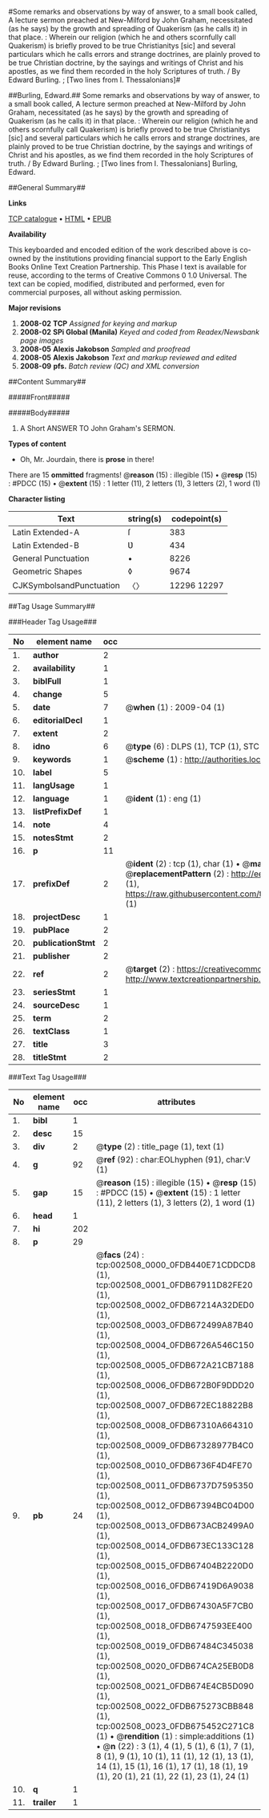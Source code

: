 #Some remarks and observations by way of answer, to a small book called, A lecture sermon preached at New-Milford by John Graham, necessitated (as he says) by the growth and spreading of Quakerism (as he calls it) in that place. : Wherein our religion (which he and others scornfully call Quakerism) is briefly proved to be true Christianitys [sic] and several particulars which he calls errors and strange doctrines, are plainly proved to be true Christian doctrine, by the sayings and writings of Christ and his apostles, as we find them recorded in the holy Scriptures of truth. / By Edward Burling. ; [Two lines from I. Thessalonians]#

##Burling, Edward.##
Some remarks and observations by way of answer, to a small book called, A lecture sermon preached at New-Milford by John Graham, necessitated (as he says) by the growth and spreading of Quakerism (as he calls it) in that place. : Wherein our religion (which he and others scornfully call Quakerism) is briefly proved to be true Christianitys [sic] and several particulars which he calls errors and strange doctrines, are plainly proved to be true Christian doctrine, by the sayings and writings of Christ and his apostles, as we find them recorded in the holy Scriptures of truth. / By Edward Burling. ; [Two lines from I. Thessalonians]
Burling, Edward.

##General Summary##

**Links**

[TCP catalogue](http://www.ota.ox.ac.uk/tcp/)  • 
[HTML](http://tei.it.ox.ac.uk/tcp/Texts-HTML/free/N02/N02111.html)  • 
[EPUB](http://tei.it.ox.ac.uk/tcp/Texts-EPUB/free/N02/N02111.epub)

**Availability**

This keyboarded and encoded edition of the
	       work described above is co-owned by the institutions
	       providing financial support to the Early English Books
	       Online Text Creation Partnership. This Phase I text is
	       available for reuse, according to the terms of Creative
	       Commons 0 1.0 Universal. The text can be copied,
	       modified, distributed and performed, even for
	       commercial purposes, all without asking permission.

**Major revisions**

1. __2008-02__ __TCP__ *Assigned for keying and markup*
1. __2008-02__ __SPi Global (Manila)__ *Keyed and coded from Readex/Newsbank page images*
1. __2008-05__ __Alexis Jakobson__ *Sampled and proofread*
1. __2008-05__ __Alexis Jakobson__ *Text and markup reviewed and edited*
1. __2008-09__ __pfs.__ *Batch review (QC) and XML conversion*

##Content Summary##

#####Front#####

#####Body#####

1. A Short ANSWER TO John Graham's SERMON.

**Types of content**

  * Oh, Mr. Jourdain, there is **prose** in there!

There are 15 **ommitted** fragments! 
 @__reason__ (15) : illegible (15)  •  @__resp__ (15) : #PDCC (15)  •  @__extent__ (15) : 1 letter (11), 2 letters (1), 3 letters (2), 1 word (1)

**Character listing**


|Text|string(s)|codepoint(s)|
|---|---|---|
|Latin Extended-A|ſ|383|
|Latin Extended-B|Ʋ|434|
|General Punctuation|•|8226|
|Geometric Shapes|◊|9674|
|CJKSymbolsandPunctuation|〈〉|12296 12297|

##Tag Usage Summary##

###Header Tag Usage###

|No|element name|occ|attributes|
|---|---|---|---|
|1.|__author__|2||
|2.|__availability__|1||
|3.|__biblFull__|1||
|4.|__change__|5||
|5.|__date__|7| @__when__ (1) : 2009-04 (1)|
|6.|__editorialDecl__|1||
|7.|__extent__|2||
|8.|__idno__|6| @__type__ (6) : DLPS (1), TCP (1), STC (1), NOTIS (1), IMAGE-SET (1), EVANS-CITATION (1)|
|9.|__keywords__|1| @__scheme__ (1) : http://authorities.loc.gov/ (1)|
|10.|__label__|5||
|11.|__langUsage__|1||
|12.|__language__|1| @__ident__ (1) : eng (1)|
|13.|__listPrefixDef__|1||
|14.|__note__|4||
|15.|__notesStmt__|2||
|16.|__p__|11||
|17.|__prefixDef__|2| @__ident__ (2) : tcp (1), char (1)  •  @__matchPattern__ (2) : ([0-9\-]+):([0-9IVX]+) (1), (.+) (1)  •  @__replacementPattern__ (2) : http://eebo.chadwyck.com/downloadtiff?vid=$1&page=$2 (1), https://raw.githubusercontent.com/textcreationpartnership/Texts/master/tcpchars.xml#$1 (1)|
|18.|__projectDesc__|1||
|19.|__pubPlace__|2||
|20.|__publicationStmt__|2||
|21.|__publisher__|2||
|22.|__ref__|2| @__target__ (2) : https://creativecommons.org/publicdomain/zero/1.0/ (1), http://www.textcreationpartnership.org/docs/. (1)|
|23.|__seriesStmt__|1||
|24.|__sourceDesc__|1||
|25.|__term__|2||
|26.|__textClass__|1||
|27.|__title__|3||
|28.|__titleStmt__|2||


###Text Tag Usage###

|No|element name|occ|attributes|
|---|---|---|---|
|1.|__bibl__|1||
|2.|__desc__|15||
|3.|__div__|2| @__type__ (2) : title_page (1), text (1)|
|4.|__g__|92| @__ref__ (92) : char:EOLhyphen (91), char:V (1)|
|5.|__gap__|15| @__reason__ (15) : illegible (15)  •  @__resp__ (15) : #PDCC (15)  •  @__extent__ (15) : 1 letter (11), 2 letters (1), 3 letters (2), 1 word (1)|
|6.|__head__|1||
|7.|__hi__|202||
|8.|__p__|29||
|9.|__pb__|24| @__facs__ (24) : tcp:002508_0000_0FDB440E71CDDCD8 (1), tcp:002508_0001_0FDB67911D82FE20 (1), tcp:002508_0002_0FDB67214A32DED0 (1), tcp:002508_0003_0FDB672499A87B40 (1), tcp:002508_0004_0FDB6726A546C150 (1), tcp:002508_0005_0FDB672A21CB7188 (1), tcp:002508_0006_0FDB672B0F9DDD20 (1), tcp:002508_0007_0FDB672EC18822B8 (1), tcp:002508_0008_0FDB67310A664310 (1), tcp:002508_0009_0FDB67328977B4C0 (1), tcp:002508_0010_0FDB6736F4D4FE70 (1), tcp:002508_0011_0FDB6737D7595350 (1), tcp:002508_0012_0FDB67394BC04D00 (1), tcp:002508_0013_0FDB673ACB2499A0 (1), tcp:002508_0014_0FDB673EC133C128 (1), tcp:002508_0015_0FDB67404B2220D0 (1), tcp:002508_0016_0FDB67419D6A9038 (1), tcp:002508_0017_0FDB67430A5F7CB0 (1), tcp:002508_0018_0FDB6747593EE400 (1), tcp:002508_0019_0FDB67484C345038 (1), tcp:002508_0020_0FDB674CA25EB0D8 (1), tcp:002508_0021_0FDB674E4CB5D090 (1), tcp:002508_0022_0FDB675273CBB848 (1), tcp:002508_0023_0FDB675452C271C8 (1)  •  @__rendition__ (1) : simple:additions (1)  •  @__n__ (22) : 3 (1), 4 (1), 5 (1), 6 (1), 7 (1), 8 (1), 9 (1), 10 (1), 11 (1), 12 (1), 13 (1), 14 (1), 15 (1), 16 (1), 17 (1), 18 (1), 19 (1), 20 (1), 21 (1), 22 (1), 23 (1), 24 (1)|
|10.|__q__|1||
|11.|__trailer__|1||
